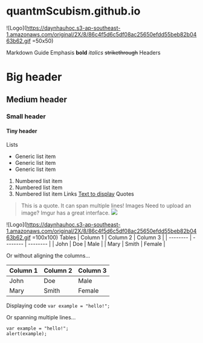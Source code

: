 # quantmScubism.github.io
![Logo](https://daynhauhoc.s3-ap-southeast-1.amazonaws.com/original/2X/8/86c4f5d6c5df08ac25650efdd55beb82b0463b62.gif =50x50)

Markdown Guide
Emphasis
**bold**
*italics*
~~strikethrough~~
Headers
# Big header
## Medium header
### Small header
#### Tiny header
Lists
* Generic list item
* Generic list item
* Generic list item

1. Numbered list item
2. Numbered list item
3. Numbered list item
Links
[Text to display](http://www.example.com)
Quotes
> This is a quote.
> It can span multiple lines!
Images   Need to upload an image? Imgur has a great interface.
![](https://daynhauhoc.s3-ap-southeast-1.amazonaws.com/original/2X/8/86c4f5d6c5df08ac25650efdd55beb82b0463b62.gif)

![Logo](https://daynhauhoc.s3-ap-southeast-1.amazonaws.com/original/2X/8/86c4f5d6c5df08ac25650efdd55beb82b0463b62.gif =100x100)
Tables
| Column 1 | Column 2 | Column 3 |
| -------- | -------- | -------- |
| John     | Doe      | Male     |
| Mary     | Smith    | Female   |

Or without aligning the columns...

| Column 1 | Column 2 | Column 3 |
| -------- | -------- | -------- |
| John | Doe | Male |
| Mary | Smith | Female |
Displaying code
`var example = "hello!";`

Or spanning multiple lines...

```
var example = "hello!";
alert(example);
```
